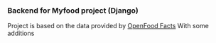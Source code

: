 ### Backend for Myfood project (Django)
Project is based on the data provided by [OpenFood Facts](https://world.openfoodfacts.org/)
With some additions

